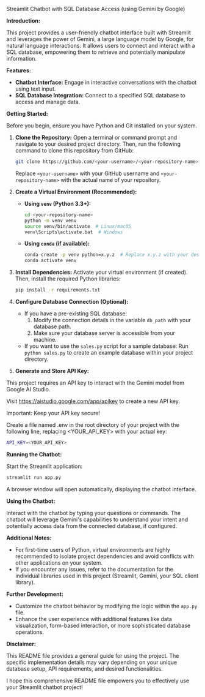 Streamlit Chatbot with SQL Database Access (using Gemini by Google)

**Introduction:**

This project provides a user-friendly chatbot interface built with Streamlit and leverages the power of Gemini, a large language model by Google, for natural language interactions. It allows users to connect and interact with a SQL database, empowering them to retrieve and potentially manipulate information.

**Features:**

- **Chatbot Interface:** Engage in interactive conversations with the chatbot using text input.
- **SQL Database Integration:** Connect to a specified SQL database to access and manage data.

**Getting Started:**

Before you begin, ensure you have Python and Git installed on your system.

1. **Clone the Repository:**
   Open a terminal or command prompt and navigate to your desired project directory. Then, run the following command to clone this repository from GitHub:

   ```bash
   git clone https://github.com/<your-username>/<your-repository-name>.git
   ```

   Replace `<your-username>` with your GitHub username and `<your-repository-name>` with the actual name of your repository.

2. **Create a Virtual Environment (Recommended):**
   - **Using `venv` (Python 3.3+):**
     ```bash
     cd <your-repository-name>
     python -m venv venv
     source venv/bin/activate  # Linux/macOS
     venv\Scripts\activate.bat  # Windows
     ```
   - **Using `conda` (if available):**
     ```bash
     conda create -p venv python=x.y.z  # Replace x.y.z with your desired Python version
     conda activate venv
     ```

3. **Install Dependencies:**
   Activate your virtual environment (if created). Then, install the required Python libraries:

   ```bash
   pip install -r requirements.txt
   ```

4. **Configure Database Connection (Optional):**
   - If you have a pre-existing SQL database:
     1. Modify the connection details in the variable `db_path` with your database path.
     2. Make sure your database server is accessible from your machine.
   - If you want to use the `sales.py` script for a sample database:
     Run `python sales.py` to create an example database within your project directory.

5. **Generate and Store API Key:**

This project requires an API key to interact with the Gemini model from Google AI Studio.

Visit https://aistudio.google.com/app/apikey to create a new API key.

Important: Keep your API key secure!

Create a file named .env in the root directory of your project with the following line, replacing <YOUR_API_KEY> with your actual key:

```bash
API_KEY=<YOUR_API_KEY>
```

**Running the Chatbot:**

Start the Streamlit application:

   ```bash
   streamlit run app.py
   ```

   A browser window will open automatically, displaying the chatbot interface.

**Using the Chatbot:**

Interact with the chatbot by typing your questions or commands. The chatbot will leverage Gemini's capabilities to understand your intent and potentially access data from the connected database, if configured.

**Additional Notes:**

- For first-time users of Python, virtual environments are highly recommended to isolate project dependencies and avoid conflicts with other applications on your system.
- If you encounter any issues, refer to the documentation for the individual libraries used in this project (Streamlit, Gemini, your SQL client library).

**Further Development:**

- Customize the chatbot behavior by modifying the logic within the `app.py` file.
- Enhance the user experience with additional features like data visualization, form-based interaction, or more sophisticated database operations.

**Disclaimer:**

This README file provides a general guide for using the project. The specific implementation details may vary depending on your unique database setup, API requirements, and desired functionalities.

I hope this comprehensive README file empowers you to effectively use your Streamlit chatbot project!
